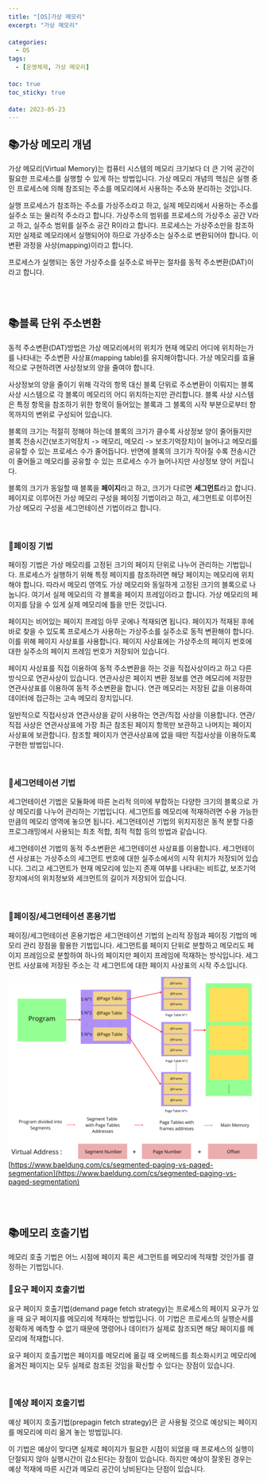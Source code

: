 ```yaml
---
title: "[OS]가상 메모리"
excerpt: "가상 메모리"

categories:
  - OS
tags:
  - [운영체제, 가상 메모리]

toc: true
toc_sticky: true

date: 2023-05-23
---
```


## 📚가상 메모리 개념
가상 메모리(Virtual Memory)는 컴퓨터 시스템의 메모리 크기보다 더 큰 기억 공간이 필요한 프로세스를 실행할 수 있게 하는 방법입니다. 가상 메모리 개념의 핵심은 실행 중인 프로세스에 의해 참조되는 주소를 메모리에서 사용하는 주소와 분리하는 것입니다.

실행 프로세스가 참조하는 주소를 가상주소라고 하고, 실제 메모리에서 사용하는 주소를 실주소 또는 물리적 주소라고 합니다. 가상주소의 범위를 프로세스의 가상주소 공간 V라고 하고, 실주소 범위를 실주소 공간 R이라고 합니다. 프로세스는 가상주소만을 참조하지만 실제로 메모리에서 실행되어야 하므로 가상주소는 실주소로 변환되어야 합니다. 이 변환 과정을 사상(mapping)이라고 합니다.

프로세스가 실행되는 동안 가상주소를 실주소로 바꾸는 절차를 동적 주소변환(DAT)이라고 합니다.

<br><br>

## 📚블록 단위 주소변환
동적 주소변환(DAT)방법은 가상 메모리에서의 위치가 현재 메모리 어디에 위치하는가를 나타내는 주소변환 사상표(mapping table)를 유지해야합니다. 가상 메모리를 효율적으로 구현하려면 사상정보의 양을 줄여야 합니다.

사상정보의 양을 줄이기 위해 각각의 항목 대신 블록 단위로 주소변환이 이뤄지는 블록 사상 시스템으로 각 블록이 메모리의 어디 위치하는지만 관리합니다. 블록 사상 시스템은 특정 항목을 참조하기 위한 항목이 들어있는 블록과 그 블록의 시작 부분으로부터 항목까지의 변위로 구성되어 있습니다.

블록의 크기는 적절히 정해야 하는데 블록의 크기가 클수록 사상정보 양이 줄어들지만 블록 전송시간(보조기억장치 -> 메모리, 메모리 -> 보조기억장치)이 늘어나고 메모리를 공유할 수 있는 프로세스 수가 줄어듭니다. 반면에 블록의 크기가 작아질 수록 전송시간이 줄어들고 메모리를 공유할 수 있는 프로세스 수가 늘어나지만 사상정보 양이 커집니다.

블록의 크기가 동일할 때 블록을 **페이지**라고 하고, 크기가 다르면 **세그먼트**라고 합니다. 페이지로 이루어진 가상 메모리 구성을 페이징 기법이라고 하고, 세그먼트로 이루어진 가상 메모리 구성을 세그먼테이션 기법이라고 합니다.

<br>

### 📄페이징 기법
페이징 기법은 가상 메모리를 고정된 크기의 페이지 단위로 나누어 관리하는 기법입니다. 프로세스가 실행하기 위해 특정 페이지를 참조하려면 해당 페이지는 메모리에 위치해야 합니다. 따라서 메모리 영역도 가상 메모리와 동일하게 고정된 크기의 블록으로 나눕니다. 여기서 실제 메모리의 각 블록을 페이지 프레임이라고 합니다. 가상 메모리의 페이지를 담을 수 있게 실제 메모리에 틀을 만든 것입니다.

페이지는 비어있는 페이지 프레임 아무 곳에나 적재되면 됩니다. 페이지가 적재된 후에 바로 찾을 수 있도록 프로세스가 사용하는 가상주소를 실주소로 동적 변환해야 합니다. 이를 위해 페이지 사상표를 사용합니다. 페이지 사상표에는 가상주소의 페이지 번호에 대한 실주소의 페이지 프레임 번호가 저장되어 있습니다.

페이지 사상표를 직접 이용하여 동적 주소변환을 하는 것을 직접사상이라고 하고 다른 방식으로 연관사상이 있습니다. 연관사상은 페이지 변환 정보를 연관 메모리에 저장한 연관사상표를 이용하여 동적 주소변환을 합니다. 연관 메모리는 저장된 값을 이용하여 데이터에 접근하는 고속 메모리 장치입니다.

일반적으로 직접사상과 연관사상을 같이 사용하는 연관/직접 사상을 이용합니다. 연관/직접 사상은 연관사상표에 가장 최근 참조된 페이지 항목만 보관하고 나머지는 페이지 사상표에 보관합니다. 참조할 페이지가 연관사상표에 없을 때만 직접사상을 이용하도록 구현한 방법입니다.

<br>

### 📄세그먼테이션 기법
세그먼테이션 기법은 모듈화에 따른 논리적 의미에 부합하는 다양한 크기의 블록으로 가상 메모리를 나누어 관리하는 기법입니다. 세그먼트를 메모리에 적재하려면 수용 가능한 만큼의 메모리 영역에 놓으면 됩니다. 세그먼테이션 기법의 위치지정은 동적 분할 다중 프로그래밍에서 사용되는 최초 적합, 최적 적합 등의 방법과 같습니다.

세그먼테이션 기법의 동적 주소변환은 세그먼테이션 사상표를 이용합니다. 세그먼테이션 사상표는 가상주소의 세그먼트 번호에 대한 실주소에서의 시작 위치가 저장되어 있습니다. 그리고 세그먼트가 현재 메모리에 있는지 존재 여부를 나타내는 비트값, 보조기억장치에서의 위치정보와 세크먼트의 길이가 저장되어 있습니다.

<br>

### 📄페이징/세그먼테이션 혼용기법
페이징/세그먼테이션 혼용기법은 세그먼테이션 기법의 논리적 장점과 페이징 기법의 메모리 관리 장점을 활용한 기법입니다. 세그먼트를 페이지 단위로 분할하고 메모리도 페이지 프레임으로 분할하여 하나의 페이지만 페이지 프레임에 적재하는 방식입니다. 세그먼트 사상표에 저장된 주소는 각 세그먼트에 대한 페이지 사상표의 시작 주소입니다.

![SegmentedPaging](\assets\images\OS\SegmentedPaging.png)
<br>
[https://www.baeldung.com/cs/segmented-paging-vs-paged-segmentation](https://www.baeldung.com/cs/segmented-paging-vs-paged-segmentation)

<br><br>

## 📚메모리 호출기법
메모리 호출 기법은 어느 시점에 페이지 혹은 세그먼트를 메모리에 적재할 것인가를 결정하는 기법입니다.

### 📄요구 페이지 호출기법
요구 페이지 호출기법(demand page fetch strategy)는 프로세스의 페이지 요구가 있을 때 요구 페이지를 메모리에 적재하는 방법입니다. 이 기법은 프로세스의 실행순서를 정확하게 예측할 수 없기 때문에 명령어나 데이터가 실제로 참조되면 해당 페이지를 메모리에 적재합니다.

요구 페이지 호출기법은 페이지를 메모리에 옮길 때 오버헤드를 최소화시키고 메모리에 옮겨진 페이지는 모두 실제로 참조된 것임을 확신할 수 있다는 장점이 있습니다.

<br>

### 📄예상 페이지 호출기법
예상 페이지 호출기법(prepagin fetch strategy)은 곧 사용될 것으로 예상되는 페이지를 메모리에 미리 옮겨 놓는 방법입니다.

이 기법은 예상이 맞다면 실제로 페이지가 필요한 시점이 되었을 때 프로세스의 실행이 단절되지 않아 실행시간이 감소된다는 장점이 있습니다. 하지만 예상이 잘못된 경우는 예상 적재에 따른 시간과 메모리 공간이 낭비된다는 단점이 있습니다.

<br><br>